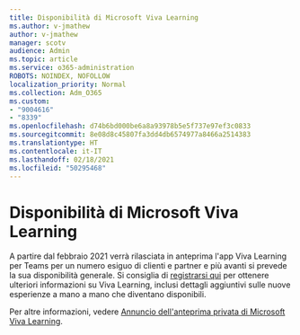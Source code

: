 ```yaml
---
title: Disponibilità di Microsoft Viva Learning
ms.author: v-jmathew
author: v-jmathew
manager: scotv
audience: Admin
ms.topic: article
ms.service: o365-administration
ROBOTS: NOINDEX, NOFOLLOW
localization_priority: Normal
ms.collection: Adm_O365
ms.custom:
- "9004616"
- "8339"
ms.openlocfilehash: d74b6bd000be6a8a93978b5e5f737e97ef3c0833
ms.sourcegitcommit: 8e08d8c45807fa3dd4db6574977a8466a2514383
ms.translationtype: HT
ms.contentlocale: it-IT
ms.lasthandoff: 02/18/2021
ms.locfileid: "50295468"
---
```

# <a name="microsoft-viva-learning-availability"></a>Disponibilità di Microsoft Viva Learning

A partire dal febbraio 2021 verrà rilasciata in anteprima l'app Viva Learning per Teams per un numero esiguo di clienti e partner e più avanti si prevede la sua disponibilità generale. Si consiglia di [registrarsi qui](https://aka.ms/VivaLearningSignup) per ottenere ulteriori informazioni su Viva Learning, inclusi dettagli aggiuntivi sulle nuove esperienze a mano a mano che diventano disponibili.

Per altre informazioni, vedere [Annuncio dell'anteprima privata di Microsoft Viva Learning](https://techcommunity.microsoft.com/t5/microsoft-viva-blog/announcing-microsoft-viva-learning-private-preview/ba-p/2107023).
